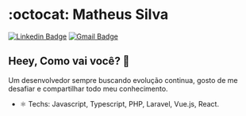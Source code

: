 # :octocat: Matheus Silva 

[![Linkedin Badge](https://img.shields.io/badge/-LinkedIn-blue?style=flat-square&logo=Linkedin&logoColor=white&link=https://www.linkedin.com/in/matheus-oliveira-b49904169/)](https://www.linkedin.com/in/matheus-oliveira-b49904169/)
[![Gmail Badge](https://img.shields.io/badge/-Gmail-c14438?style=flat-square&logo=Gmail&logoColor=white&link=mailto:hedenica@gmail.com)](mailto:devmosilva@gmail.com)

## Heey, Como vai você?  👋

Um desenvolvedor sempre buscando evolução continua, gosto de me desafiar e compartilhar todo meu conhecimento.


- ⚛ Techs: Javascript, Typescript, PHP, Laravel, Vue.js, React.

